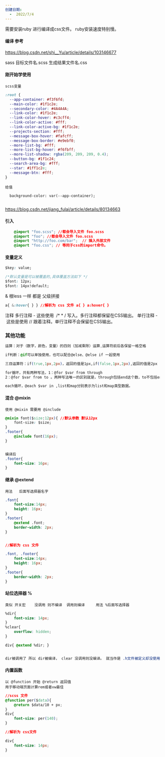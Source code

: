 ```yaml
---
创建日期:
  -  2022/7/4
---
```



需要安装ruby  进行编译成css文件。
ruby安装速度特别慢。

#### 编译  参考
https://blog.csdn.net/shi__Yu/article/details/103146677

sass 目标文件名.scss    生成结果文件名.css


#### 刚开始学使用
	scss变量
```css
:root {
  --app-container: #f3f6fd;
  --main-color: #1f1c2e;
  --secondary-color: #4A4A4A;
  --link-color: #1f1c2e;
  --link-color-hover: #c3cff4;
  --link-color-active: #fff;
  --link-color-active-bg: #1f1c2e;
  --projects-section: #fff;
  --message-box-hover: #fafcff;
  --message-box-border: #e9ebf0;
  --more-list-bg: #fff;
  --more-list-bg-hover: #f6fbff;
  --more-list-shadow: rgba(209, 209, 209, 0.4);
  --button-bg: #1f1c24;
  --search-area-bg: #fff;
  --star: #1ff1c2e;
  --message-btn: #fff;
}
```
	给值
```
  background-color: var(--app-container);
 
```



https://blog.csdn.net/jiang_fulai/article/details/80134663
#### 引入
```css
    @import "foo.scss"; //都会导入文件 foo.scss
    @import "foo"; //都会导入文件 foo.scss
    @import "http://foo.com/bar";  // 插入外部文件
    @import "foo.css"; // 等同于css的import命令。
```

#### 变量定义
```css
$key: value;

/*默认变量是可以被覆盖的,具体覆盖方法如下 */
$font: 12px; 
$font: 14px!default;
```


&  根less 一样 都是 父级拼接
```css
a{ &:hover{ } } //解析为 css 文件 a{ } a:hover{ }
```

注释
		多行注释 - 这些使用    /*  * / 写入。多行注释都保留在CSS输出。
        单行注释 - 这些是使用 // 跟着注释。单行注释不会保留在CSS输出。

### 其他功能
```css
运算：对于（数字，颜色，变量）的四则（加减乘除）运算,运算符前后各保留一格空格

if判断：@if可以单独使用，也可以配合@else、@else if 一起使用

三目运算符：if(true,1px,2px)，返回的值是1px,if(false,1px,2px),返回的值是2px

for循环，共有两种写法，1：@for $var from through
2：@for $var from to 。两种写法唯一的区别就是，through包括end这个数，to不包括end这个数。

each循环，@each $var in ,list和map分别表示为list和map类型数据。
```


#### 混合 @mixin      
	使用 @mixin 需要用 @include

```css
@mixin font($size:12px){ //默认参数 默认12px 
	font-size: $size; 
} 
.footer{ 
	@include font(16px);
}


编译后
.footer{ 
	font-size: 16px; 
}
```

#### 继承    @extend         
	用法   后面写选择器名字
```css
.font{
    font-size:14px;
    height: 16px;
}
.footer{
    @extend .font;
    border-width: 2px;
}


//解析为 css 文件

.font, .footer{
    font-size:14px;
    height: 16px;
}
.footer{
    border-width: 2px;
}
```

#### 站位选择器     %  
	类似 开关宏    没调用 则不编译  调用则编译     用法 %后面写选择器
```css
%dir{ 
	font-size: 14px; 
}
%clear{ 
	overflow: hidden; 
}

div{ @extend %dir; }


dir被调用了 所以 dir被编译， clear 没调用则没编译。 就当作是 .h文件被定义却没使用
```


#### 内置函数
	以 @function 开始 @return 返回值
	用于移动端页面计算rem或者vw最佳
```css
//scss 文件 
@function per($data){
	@return $data/10 + px; 
} 
div{ 
	font-size: per(140); 
} 

//解析为 css文件 

div{ 
	font-size: 14px; 
}

```


